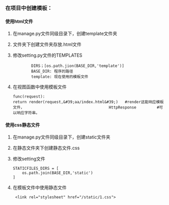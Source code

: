 ### 在项目中创建模板：

#### 使用html文件

   1. 在manage.py文件同级目录下，创建template文件夹

   2. 文件夹下创建文件夹存放.html文件

   3. 修改setting.py文件的TEMPLATES

         ```
                 DIRS；[os.path.jion(BASE_DIR,'template')]
                 BASE_DIR: 程序的路径
                 template: 现在使用的模板文件
         ```

   4. 在视图函数中使用模板文件

         ```
         func(request):
         return render(request,&#39;aa/index.html&#39;)   #render这能响应模板文件，                                     HttpResponse         #可以响应字符串。
         ```

#### 使用css静态文件

   1. 在manage.py文件同级目录下，创建static文件夹

   2. 在静态文件夹下创建静态文件.css

   3. 修改setting文件

         ```
         STATICFILES_DIRS = [
             os.path.join(BASE_DIR,'static')
         ]
         ```

   4. 在模板文件中使用静态文件

         ```
          <link rel="stylesheet" href="/static/1.css">
         ```

         